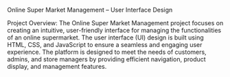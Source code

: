 Online Super Market Management – User Interface Design

Project Overview:
The Online Super Market Management project focuses on creating an intuitive, user-friendly interface for managing the functionalities of an online supermarket. The user interface (UI) design is built using HTML, CSS, and JavaScript to ensure a seamless and engaging user experience. The platform is designed to meet the needs of customers, admins, and store managers by providing efficient navigation, product display, and management features.
